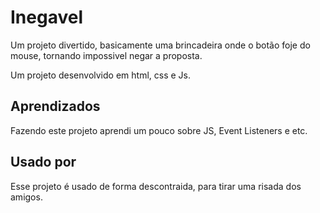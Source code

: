 
# Inegavel

Um projeto divertido, basicamente uma brincadeira onde o botão foje do mouse, tornando impossivel negar a proposta.

Um projeto desenvolvido em html, css e Js.
## Aprendizados

Fazendo este projeto aprendi um pouco sobre JS, Event Listeners e etc.


## Usado por

Esse projeto é usado de forma descontraida, para tirar uma risada dos amigos.

